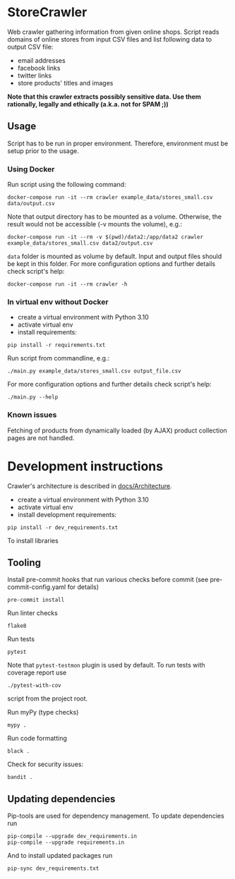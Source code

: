 # StoreCrawler
Web crawler gathering information from given online shops. Script reads domains of online stores from input CSV files and list following data to output CSV file:
- email addresses
- facebook links
- twitter links
- store products' titles and images 

**Note that this crawler extracts possibly sensitive data. Use them rationally, legally and ethically (a.k.a. not for SPAM ;))**

## Usage
Script has to be run in proper environment. Therefore, environment must be setup prior to the usage.

### Using Docker
Run script using the following command:
```
docker-compose run -it --rm crawler example_data/stores_small.csv data/output.csv
```

Note that output directory has to be mounted as a volume. Otherwise, the result would not be accessible (-v mounts the volume), e.g.:

```
docker-compose run -it --rm -v $(pwd)/data2:/app/data2 crawler example_data/stores_small.csv data2/output.csv 
```

`data` folder is mounted as volume by default. Input and output files should be kept in this folder.
For more configuration options and further details check script's help:

```
docker-compose run -it --rm crawler -h
```

### In virtual env without Docker
* create a virtual environment with Python 3.10 
* activate virtual env
* install requirements:
```
pip install -r requirements.txt
```

Run script from commandline, e.g.:
```
./main.py example_data/stores_small.csv output_file.csv
```
For more configuration options and further details check script's help:
```
./main.py --help
```

### Known issues
Fetching of products from dynamically loaded (by AJAX) product collection pages are not handled. 

# Development instructions
Crawler's architecture is described in [docs/Architecture](docs/Architecture.md).

* create a virtual environment with Python 3.10 
* activate virtual env
* install development requirements:

```
pip install -r dev_requirements.txt
```

To install libraries
## Tooling
Install pre-commit hooks that run various checks before commit (see pre-commit-config.yaml for details)
```
pre-commit install
```
Run linter checks
```
flake8
```
Run tests
```
pytest
```

Note that `pytest-testmon` plugin is used by default. To run tests with coverage report use
```
./pytest-with-cov
```
script from the project root.

Run myPy (type checks)
```
mypy .
```
Run code formatting
```
black .
```
Check for security issues:
```
bandit .
```

## Updating dependencies
Pip-tools are used for dependency management. To update dependencies run
```
pip-compile --upgrade dev_requirements.in
pip-compile --upgrade requirements.in
```
And to install updated packages run
```
pip-sync dev_requirements.txt
```
